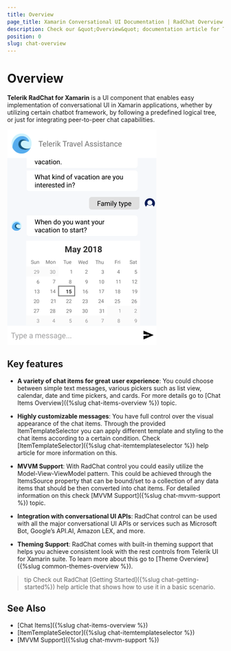 ```yaml
---
title: Overview
page_title: Xamarin Conversational UI Documentation | RadChat Overview
description: Check our &quot;Overview&quot; documentation article for Telerik Chat for Xamarin control.
position: 0
slug: chat-overview
---
```


# Overview #

**Telerik RadChat for Xamarin** is a UI component that enables easy implementation of conversational UI in Xamarin applications, whether by utilizing certain chatbot framework, by following a predefined logical tree, or just for integrating peer-to-peer chat capabilities. 

![Chat Overview](images/chat_overview.png)

## Key features

* **A variety of chat items for great user experience**: You could choose between simple text messages, various pickers such as list view, calendar, date and time pickers, and cards. For more details go to [Chat Items Overview]({%slug chat-items-overview %}) topic.

* **Highly customizable messages**: You have full control over the visual appearance of the chat items. Through the provided ItemTemplateSelector you can apply different template and styling to the chat items according to a certain condition. Check [ItemTemplateSelector]({%slug chat-itemtemplateselector %}) help article for more information on this.

* **MVVM Support**: With RadChat control you could easily utilize the Model-View-ViewModel pattern. This could be achieved through the ItemsSource property that can be bound/set to a collection of any data items that should be then converted into chat items. For detailed information on this check [MVVM Support]({%slug chat-mvvm-support %}) topic.

* **Integration with conversational UI APIs**: RadChat control can be used with all the major conversational UI APIs or services such as Microsoft Bot, Google’s API.AI, Amazon LEX, and more. 

* **Theming Support**: RadChat comes with built-in theming support that helps you achieve consistent look with the rest controls from Telerik UI for Xamarin suite. To learn more about this go to [Theme Overview]({%slug common-themes-overview %}).

>tip Check out RadChat [Getting Started]({%slug chat-getting-started%}) help article that shows how to use it in a basic scenario.

## See Also

- [Chat Items]({%slug chat-items-overview %})
- [ItemTemplateSelector]({%slug chat-itemtemplateselector %})
- [MVVM Support]({%slug chat-mvvm-support %})